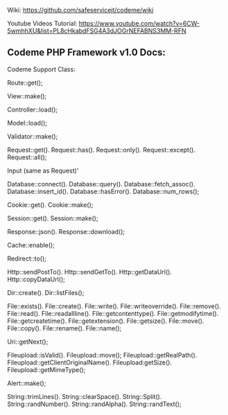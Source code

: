 Wiki: https://github.com/safeservicejt/codeme/wiki

Youtube Videos Tutorial: https://www.youtube.com/watch?v=6CW-5wmhhXU&list=PL8cHkabdFSG4A3dJOGrNEFABNS3MM-RFN


Codeme PHP Framework v1.0 Docs:
----------------------------------------------------------------

Codeme Support Class:

Route::get();

View::make();

Controller::load();

Model::load();

Validator::make();

Request::get(). Request::has(). Request::only(). Request::except(). Request::all();

Input (same as Request)'

Database::connect(). Database::query(). Database::fetch_assoc(). Database::insert_id(). Database::hasError(). Database::num_rows();

Cookie::get(). Cookie::make();

Session::get(). Session::make();

Response::json(). Response::download();

Cache::enable();

Redirect::to();

Http::sendPostTo(). Http::sendGetTo(). Http::getDataUrl(). Http::copyDataUrl();

Dir::create(). Dir::listFiles();

File::exists(). File::create(). File::write(). File::writeoverride(). File::remove(). File::read(). File::readallline(). File::getcontenttype(). File::getmodifytime(). File::getcreatetime(). File::getextension(). File::getsize(). File::move(). File::copy(). File::rename(). File::name();

Uri::getNext();

Fileupload::isValid(). Fileupload::move(); Fileupload::getRealPath(). Fileupload::getClientOriginalName(). Fileupload:getSize(). Fileupload::getMimeType();

Alert::make();

String::trimLines(). String::clearSpace(). String::Split(). String::randNumber(). String::randAlpha(). String::randText();
